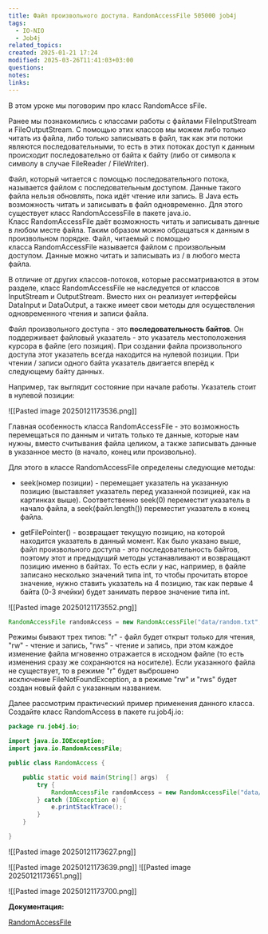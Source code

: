 ```yaml
---
title: Файл произвольного доступа. RandomAccessFile 505000 job4j
tags:
  - IO-NIO
  - Job4j
related_topics: 
created: 2025-01-21 17:24
modified: 2025-03-26T11:41:03+03:00
questions: 
notes: 
links: 
---
```



В этом уроке мы поговорим про класс RandomAcce sFile.

Ранее мы познакомились с классами работы с файлами FileInputStream и FileOutputStream. С помощью этих классов мы можем либо только читать из файла, либо только записывать в файл, так как эти потоки являются последовательными, то есть в этих потоках доступ к данным происходит последовательно от байта к байту (либо от символа к символу в случае FileReader / FileWriter).

Файл, который читается с помощью последовательного потока, называется файлом с последовательным доступом. Данные такого файла нельзя обновлять, пока идёт чтение или запись. В Java есть возможность читать и записывать в файл одновременно. Для этого существует класс RandomAccessFile в пакете java.io. Класс RandomAccessFile даёт возможность читать и записывать данные в любом месте файла. Таким образом можно обращаться к данным в произвольном порядке. Файл, читаемый с помощью класса RandomAccessFile называется файлом с произвольным доступом. Данные можно читать и записывать из / в любого места файла.


В отличие от других классов-потоков, которые рассматриваются в этом разделе, класс RandomAccessFile не наследуется от классов InputStream и OutputStream. Вместо них он реализует интерфейсы DataInput и DataOutput, а также имеет свои методы для осуществления одновременного чтения и записи файла. 


Файл произвольного доступа - это **последовательность байтов**. Он поддерживает файловый указатель - это указатель местоположения курсора в файле (его позиция). При создании файла произвольного доступа этот указатель всегда находится на нулевой позиции. При чтении / записи одного байта указатель двигается вперёд к следующему байту данных. 

Например, так выглядит состояние при начале работы. Указатель стоит в нулевой позиции:

![[Pasted image 20250121173536.png]]

Главная особенность класса RandomAccessFile - это возможность перемещаться по данным и читать только те данные, которые нам нужны, вместо считывания файла целиком, а также записывать данные в указанное место (в начало, конец или произвольно). 

Для этого в классе RandomAccessFile определены следующие методы:

- seek(номер позиции) - перемещает указатель на указанную позицию (выставляет указатель перед указанной позицией, как на картинках выше). Соответственно seek(0) переместит указатель в начало файла, а seek(файл.length()) переместит указатель в конец файла.

- getFilePointer() - возвращает текущую позицию, на которой находится указатель в данный момент. Как было указано выше, файл произвольного доступа - это последовательность байтов, поэтому этот и предыдущий методы устанавливают и возвращают позицию именно в байтах. То есть если у нас, например, в файле записано несколько значений типа int, то чтобы прочитать второе значение, нужно ставить указатель на 4 позицию, так как первые 4 байта (0-3 ячейки) будет занимать первое значение типа int.

![[Pasted image 20250121173552.png]]

```java
RandomAccessFile randomAccess = new RandomAccessFile("data/random.txt", "r");

```

Режимы бывают трех типов: "r" - файл будет открыт только для чтения, "rw" - чтение и запись, "rws" - чтение и запись, при этом каждое изменение файла мгновенно отражается в исходном файле (то есть изменения сразу же сохраняются на носителе). Если указанного файла не существует, то в режиме "r" будет выброшено исключение FileNotFoundException, а в режиме "rw" и "rws" будет создан новый файл с указанным названием.

Далее рассмотрим практический пример применения данного класса. Создайте класс RandomAccess в пакете ru.job4j.io:

```java
package ru.job4j.io;

import java.io.IOException;
import java.io.RandomAccessFile;

public class RandomAccess {

    public static void main(String[] args)  {
        try {
            RandomAccessFile randomAccess = new RandomAccessFile("data/random.txt", "rw");
        } catch (IOException e) {
            e.printStackTrace();
        }
    }

}

```


![[Pasted image 20250121173627.png]]

![[Pasted image 20250121173639.png]]
![[Pasted image 20250121173651.png]]

![[Pasted image 20250121173700.png]]

**Документация:**

[RandomAccessFile](https://docs.oracle.com/en/java/javase/18/docs/api/java.base/java/io/RandomAccessFile.html)